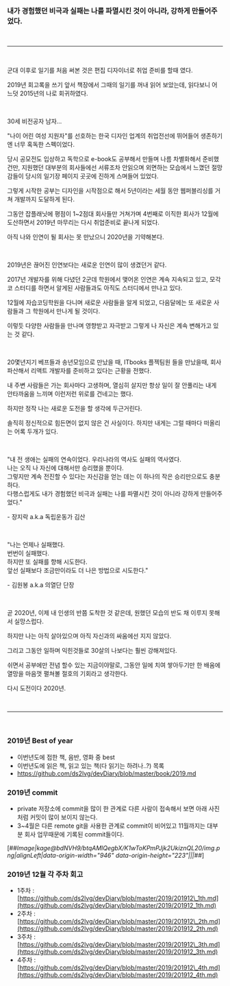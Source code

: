 
### 내가 경험했던 비극과 실패는 나를 파멸시킨 것이 아니라, 강하게 만들어주었다.
<br><hr><br>

군대 이후로 일기를 처음 써본 것은 편집 디자이너로 취업 준비를 할때 였다.

2019년 회고록을 쓰기 앞서 책장에서 그때의 일기를 꺼내 읽어 보았는데, 읽다보니 어느덧 2015년의 나로 회귀하였다. 

<br>

30세 비전공자 남자...

"나이 어린 여성 지원자"를 선호하는 한국 디자인 업계의 취업전선에 뛰어들어 생존하기엔 너무 혹독한 스펙이었다.

당시 공모전도 입상하고 독학으로 e-book도 공부해서 만들며 나름 차별화해서 준비했건만, 지원했던 대부분의 회사들에선 서류조차 안읽으며 외면하는 모습에서 느꼈던 절망감들이 당시의 일기장 페이지 곳곳에 진하게 스며들어 있었다.

그렇게 시작한 공부는 디자인을 시작점으로 해서 5년이라는 세월 동안 웹퍼블리싱를 거쳐 개발까지 도달하게 된다.

그동안 잡플래닛에 평점이 1~2점대 회사들만 거쳐가며 4번째로 이직한 회사가 12월에 도산하면서 2019년 마무리는 다시 취업준비로 끝나게 되었다.

아직 나와 인연이 될 회사는 못 만났으니 2020년을 기약해본다.

<br>

2019년은 끊어진 인연보다는 새로운 인연이 많이 생겼던거 같다.

2017년 개발자를 위해 다녔던 2군데 학원에서 맺어온 인연은 계속 지속되고 있고, 모각코 스터디를 하면서 알게된 사람들과도 아직도 스터디에서 만나고 있다.

12월에 자습코딩학원을 다니며 새로운 사람들을 알게 되었고, 다음달에는 또 새로운 사람들과 그 학원에서 만나게 될 것이다.

이렇듯 다양한 사람들을 만나며 영향받고 자극받고 그렇게 나 자신은 계속 변해가고 있는 것 같다.

<br>

20몇년지기 베프들과 송년모임으로 만났을 때, ITbooks 플젝팀원 들을 만났을때, 회사 파산해서 리액트 개발자를 준비하고 있다는 근황을 전했다.

내 주변 사람들은 가는 회사마다 고생하며, 열심히 살지만 항상 일이 잘 안풀리는 내게 안타까움을 느끼며 이런저런 위로를 건네고는 했다.

하지만 정작 나는 새로운 도전을 할 생각에 두근거린다.

솔직히 정신적으로 힘든면이 없지 않은 건 사실이다. 하지만 내게는 그럴 때마다 떠올리는 어록 두개가 있다.

<br>

"내 전 생애는 실패의 연속이었다. 우리나라의 역사도 실패의 역사였다.  
나는 오직 나 자신에 대해서만 승리했을 뿐이다.  
그렇지만 계속 전진할 수 있다는 자신감을 얻는 데는 이 하나의 작은 승리만으로도 충분하다.  
다행스럽게도 내가 경험했던 비극과 실패는 나를 파멸시킨 것이 아니라 강하게 만들어주었다."  

\- 장지락 a.k.a 독립운동가 김산

<br>

"나는 언제나 실패했다.  
번번이 실패했다.  
하지만 또 실패를 향해 시도한다.  
앞선 실패보다 조금만이라도 더 나은 방법으로 시도한다."  

\- 김원봉 a.k.a 의열단 단장

<br>

곧 2020년, 이제 내 인생의 반쯤 도착한 것 같은데, 원했던 모습의 반도 채 이루지 못해서 실망스럽다.

하지만 나는 아직 살아있으며 아직 자신과의 싸움에선 지지 않았다.

그리고 그동안 일하며 익힌것들로 30살의 나보다는 훨씬 강해져있다.

쉬면서 공부에만 전념 할수 있는 지금이야말로, 그동안 일에 치여 쌓아두기만 한 배움에 열망을 마음껏 펼쳐볼 절호의 기회라고 생각한다.

다시 도전이다 2020년.

<br><hr><br>

### 2019년 Best of year
- 이번년도에 접한 책, 음반, 영화 중 best
- 이번년도에 읽은 책, 읽고 있는 책(다 읽기는 하려나..?) 목록
- https://github.com/ds2lvg/devDiary/blob/master/book/2019.md

### 2019년 commit

-   private 저장소에 commit을 많이 한 관계로 다른 사람이 접속해서 보면 아래 사진처럼 커밋이 많이 보이지 않는다.
-   3~4월은 다른 remote git을 사용한 관계로 commit이 비어있고 11월까지는 대부분 회사 업무때문에 기록된 commit들이다.

[##_Image|kage@bdNVH9/btqAMlQegbX/K1wToKPmPJjk2UkiznQL20/img.png|alignLeft|data-origin-width="946" data-origin-height="223"|||_##]

### 2019년 12월 각 주차 회고

-   1주차 : [https://github.com/ds2lvg/devDiary/blob/master/2019/201912\_1th.md](https://github.com/ds2lvg/devDiary/blob/master/2019/201912_1th.md)
-   2주차 : [https://github.com/ds2lvg/devDiary/blob/master/2019/201912\_2th.md](https://github.com/ds2lvg/devDiary/blob/master/2019/201912_2th.md)
-   3주차 : [https://github.com/ds2lvg/devDiary/blob/master/2019/201912\_3th.md](https://github.com/ds2lvg/devDiary/blob/master/2019/201912_3th.md)
-   4주차 : [https://github.com/ds2lvg/devDiary/blob/master/2019/201912\_4th.md](https://github.com/ds2lvg/devDiary/blob/master/2019/201912_4th.md)
